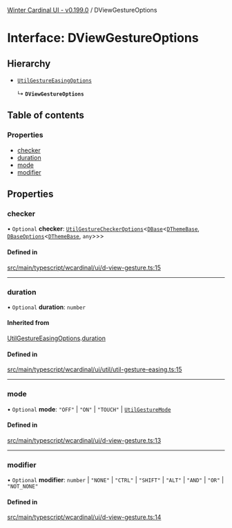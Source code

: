 [Winter Cardinal UI - v0.199.0](../index.md) / DViewGestureOptions

# Interface: DViewGestureOptions

## Hierarchy

- [`UtilGestureEasingOptions`](UtilGestureEasingOptions.md)

  ↳ **`DViewGestureOptions`**

## Table of contents

### Properties

- [checker](DViewGestureOptions.md#checker)
- [duration](DViewGestureOptions.md#duration)
- [mode](DViewGestureOptions.md#mode)
- [modifier](DViewGestureOptions.md#modifier)

## Properties

### checker

• `Optional` **checker**: [`UtilGestureCheckerOptions`](UtilGestureCheckerOptions.md)<[`DBase`](../classes/DBase.md)<[`DThemeBase`](DThemeBase.md), [`DBaseOptions`](DBaseOptions.md)<[`DThemeBase`](DThemeBase.md), `any`\>\>\>

#### Defined in

[src/main/typescript/wcardinal/ui/d-view-gesture.ts:15](https://github.com/winter-cardinal/winter-cardinal-ui/blob/v0.199.0/src/main/typescript/wcardinal/ui/d-view-gesture.ts#L15)

___

### duration

• `Optional` **duration**: `number`

#### Inherited from

[UtilGestureEasingOptions](UtilGestureEasingOptions.md).[duration](UtilGestureEasingOptions.md#duration)

#### Defined in

[src/main/typescript/wcardinal/ui/util/util-gesture-easing.ts:15](https://github.com/winter-cardinal/winter-cardinal-ui/blob/v0.199.0/src/main/typescript/wcardinal/ui/util/util-gesture-easing.ts#L15)

___

### mode

• `Optional` **mode**: ``"OFF"`` \| ``"ON"`` \| ``"TOUCH"`` \| [`UtilGestureMode`](../index.md#utilgesturemode)

#### Defined in

[src/main/typescript/wcardinal/ui/d-view-gesture.ts:13](https://github.com/winter-cardinal/winter-cardinal-ui/blob/v0.199.0/src/main/typescript/wcardinal/ui/d-view-gesture.ts#L13)

___

### modifier

• `Optional` **modifier**: `number` \| ``"NONE"`` \| ``"CTRL"`` \| ``"SHIFT"`` \| ``"ALT"`` \| ``"AND"`` \| ``"OR"`` \| ``"NOT_NONE"``

#### Defined in

[src/main/typescript/wcardinal/ui/d-view-gesture.ts:14](https://github.com/winter-cardinal/winter-cardinal-ui/blob/v0.199.0/src/main/typescript/wcardinal/ui/d-view-gesture.ts#L14)
